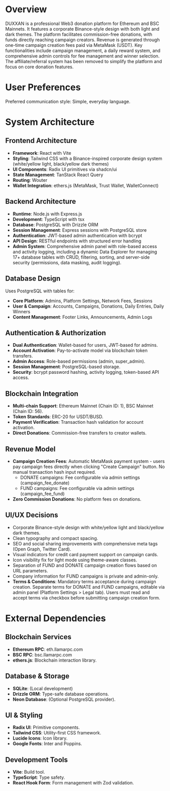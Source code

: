# Overview

DUXXAN is a professional Web3 donation platform for Ethereum and BSC Mainnets. It features a corporate Binance-style design with both light and dark themes. The platform facilitates commission-free donations, with funds directly reaching campaign creators. Revenue is generated through one-time campaign creation fees paid via MetaMask (USDT). Key functionalities include campaign management, a daily reward system, and comprehensive admin controls for fee management and winner selection. The affiliate/referral system has been removed to simplify the platform and focus on core donation features.

# User Preferences

Preferred communication style: Simple, everyday language.

# System Architecture

## Frontend Architecture
- **Framework**: React with Vite
- **Styling**: Tailwind CSS with a Binance-inspired corporate design system (white/yellow light, black/yellow dark themes)
- **UI Components**: Radix UI primitives via shadcn/ui
- **State Management**: TanStack React Query
- **Routing**: Wouter
- **Wallet Integration**: ethers.js (MetaMask, Trust Wallet, WalletConnect)

## Backend Architecture
- **Runtime**: Node.js with Express.js
- **Development**: TypeScript with tsx
- **Database**: PostgreSQL with Drizzle ORM
- **Session Management**: Express sessions with PostgreSQL store
- **Authentication**: JWT-based admin authentication with bcrypt
- **API Design**: RESTful endpoints with structured error handling
- **Admin System**: Comprehensive admin panel with role-based access and activity logging, including a dynamic Data Explorer for managing 17+ database tables with CRUD, filtering, sorting, and server-side security (permissions, data masking, audit logging).

## Database Design
Uses PostgreSQL with tables for:
- **Core Platform**: Admins, Platform Settings, Network Fees, Sessions
- **User & Campaign**: Accounts, Campaigns, Donations, Daily Entries, Daily Winners
- **Content Management**: Footer Links, Announcements, Admin Logs

## Authentication & Authorization
- **Dual Authentication**: Wallet-based for users, JWT-based for admins.
- **Account Activation**: Pay-to-activate model via blockchain token transfers.
- **Admin Access**: Role-based permissions (admin, super_admin).
- **Session Management**: PostgreSQL-based storage.
- **Security**: bcrypt password hashing, activity logging, token-based API access.

## Blockchain Integration
- **Multi-chain Support**: Ethereum Mainnet (Chain ID: 1), BSC Mainnet (Chain ID: 56).
- **Token Standards**: ERC-20 for USDT/BUSD.
- **Payment Verification**: Transaction hash validation for account activation.
- **Direct Donations**: Commission-free transfers to creator wallets.

## Revenue Model
- **Campaign Creation Fees**: Automatic MetaMask payment system - users pay campaign fees directly when clicking "Create Campaign" button. No manual transaction hash input required.
  - DONATE campaigns: Fee configurable via admin settings (campaign_fee_donate)
  - FUND campaigns: Fee configurable via admin settings (campaign_fee_fund)
- **Zero Commission Donations**: No platform fees on donations.

## UI/UX Decisions
- Corporate Binance-style design with white/yellow light and black/yellow dark themes.
- Clean typography and compact spacing.
- SEO and social sharing improvements with comprehensive meta tags (Open Graph, Twitter Card).
- Visual indicators for credit card payment support on campaign cards.
- Icon visibility fix for light mode using theme-aware classes.
- Separation of FUND and DONATE campaign creation flows based on URL parameters.
- Company information for FUND campaigns is private and admin-only.
- **Terms & Conditions**: Mandatory terms acceptance during campaign creation. Separate terms for DONATE and FUND campaigns, editable via admin panel (Platform Settings > Legal tab). Users must read and accept terms via checkbox before submitting campaign creation form.

# External Dependencies

## Blockchain Services
- **Ethereum RPC**: eth.llamarpc.com
- **BSC RPC**: bsc.llamarpc.com
- **ethers.js**: Blockchain interaction library.

## Database & Storage
- **SQLite**: (Local development)
- **Drizzle ORM**: Type-safe database operations.
- **Neon Database**: (Optional PostgreSQL provider).

## UI & Styling
- **Radix UI**: Primitive components.
- **Tailwind CSS**: Utility-first CSS framework.
- **Lucide Icons**: Icon library.
- **Google Fonts**: Inter and Poppins.

## Development Tools
- **Vite**: Build tool.
- **TypeScript**: Type safety.
- **React Hook Form**: Form management with Zod validation.